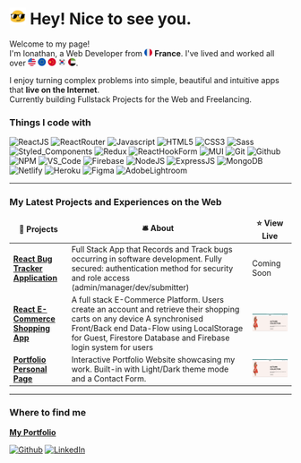 <h1><img src="./assets/cool.gif" width="30"/> Hey! Nice to see you.</h1>

<p>
Welcome to my page! </br>
I'm Ionathan, a Web Developer from <img src="./assets/france.png" width="14" display='inline-block'> <b>France</b>. 
I've lived and worked all over 
<img src="./assets/united states.png" width="14" display='inline-block'> 
<img src="./assets/european union.png" width="14" display='inline-block'> 
<img src="./assets/china.png" width="14" display='inline-block'> 
<img src="./assets/south korea.png" width="14" display='inline-block'> 
<img src="./assets/united arab emirates.png" width="14" display='inline-block'>.
</p>

<p>
I enjoy turning complex problems into simple, beautiful and intuitive apps that <b>live on the Internet</b>.
</br>
Currently building Fullstack Projects for the Web and Freelancing.
</p>

<h3>Things I code with</h3>
<p>
  <img alt="ReactJS" src="https://img.shields.io/badge/react-%2320232a.svg?style=for-the-badge&logo=react&logoColor=%2361DAFB" height="25"/>
  <img alt="ReactRouter" src="https://img.shields.io/badge/React_Router-CA4245?style=for-the-badge&logo=react-router&logoColor=white" height="25"/>
  <img alt="Javascript" src="https://img.shields.io/badge/javascript-%23323330.svg?style=for-the-badge&logo=javascript&logoColor=%23F7DF1E" height="25"/>
  <img alt="HTML5" src="https://img.shields.io/badge/html5-%23E34F26.svg?style=for-the-badge&logo=html5&logoColor=white" height="25"/>
  <img alt="CSS3" src="https://img.shields.io/badge/css3-%231572B6.svg?style=for-the-badge&logo=css3&logoColor=white" height="25"/>
  <img alt="Sass" src="https://img.shields.io/badge/SASS-hotpink.svg?style=for-the-badge&logo=SASS&logoColor=white" height="25"/>
  <img alt="Styled_Components" src="https://img.shields.io/badge/styled--components-DB7093?style=for-the-badge&logo=styled-components&logoColor=white" height="25"/>
  <img alt="Redux" src="https://img.shields.io/badge/redux-%23593d88.svg?style=for-the-badge&logo=redux&logoColor=white" height="25"/>
  <img alt="ReactHookForm" src="https://img.shields.io/badge/React%20Hook%20Form-%23EC5990.svg?style=for-the-badge&logo=reacthookform&logoColor=white" height="25"/>
  <img alt="MUI" src="https://img.shields.io/badge/MUI-%230081CB.svg?style=for-the-badge&logo=mui&logoColor=white" height="25"/>
  <img alt="Git" src="https://img.shields.io/badge/git-%23F05033.svg?style=for-the-badge&logo=git&logoColor=white" height="25"/>
  <img alt="Github" src="https://img.shields.io/badge/github-%23121011.svg?style=for-the-badge&logo=github&logoColor=white" height="25"/>
  <img alt="NPM" src="https://img.shields.io/badge/NPM-%23000000.svg?style=for-the-badge&logo=npm&logoColor=white" height="25"/>
  <img alt="VS_Code" src="https://img.shields.io/badge/Visual%20Studio%20Code-0078d7.svg?style=for-the-badge&logo=visual-studio-code&logoColor=white" height="25"/>
  <img alt="Firebase" src="https://img.shields.io/badge/Firebase-039BE5?style=for-the-badge&logo=Firebase&logoColor=white" height="25"/>
  <img alt="NodeJS" src="https://img.shields.io/badge/node.js-6DA55F?style=for-the-badge&logo=node.js&logoColor=white" height="25"/>
  <img alt="ExpressJS" src="https://img.shields.io/badge/express.js-%23404d59.svg?style=for-the-badge&logo=express&logoColor=%2361DAFB" height="25"/>
  <img alt="MongoDB" src="https://img.shields.io/badge/MongoDB-%234ea94b.svg?style=for-the-badge&logo=mongodb&logoColor=white" height="25"/>
  <img alt="Netlify" src="https://img.shields.io/badge/netlify-%23000000.svg?style=for-the-badge&logo=netlify&logoColor=#00C7B7" height="25"/>
  <img alt="Heroku" src="https://img.shields.io/badge/heroku-%23430098.svg?style=for-the-badge&logo=heroku&logoColor=white" height="25"/>
  <img alt="Figma" src="https://img.shields.io/badge/figma-%23F24E1E.svg?style=for-the-badge&logo=figma&logoColor=white" height="25"/>
  <img alt="AdobeLightroom" src="https://img.shields.io/badge/Adobe%20Lightroom-31A8FF.svg?style=for-the-badge&logo=Adobe%20Lightroom&logoColor=white" height="25"/>
</p>

------------
<h3>My Latest Projects and Experiences on the Web</h3>
<table>
  <thead align="center">
    <tr border: none;>
      <td><b>🎁 Projects</b></td>
      <td><b>🛎 About</b></td>
      <td><b>⭐ View Live</b></td>
    </tr>
  </thead>
  <tbody>
    <tr>
      <td><a href="https://github.com/IonathanG/react-bug-tracker"><b>React Bug Tracker Application</b></a></td>
      <td>Full Stack App that Records and Track bugs occurring in software development. Fully secured: authentication method for security and role access (admin/manager/dev/submitter)</td>
      <td>Coming Soon</td>
    </tr>
	  <tr>
      <td><a href="https://github.com/IonathanG/react-ecommerce-redux-back"><b>React E-Commerce Shopping App</b></a></td>
      <td>A full stack E-Commerce Platform. Users create an account and retrieve their shopping carts on any device A synchronised Front/Back end Data-Flow using LocalStorage for Guest, Firestore Database and Firebase login system for users</td>
      <td><a src="https://react-ecommerce-ionyshop.netlify.app/"><img width="220" alt="Preview" src="./assets/screenshot_ecommerce.png"/></a></td>
    </tr>
    <tr>
      <td><a href="https://github.com/IonathanG/portfolio_dev"><b>Portfolio Personal Page</b></a></td>
      <td>Interactive Portfolio Website showcasing my work. Built-in with Light/Dark theme mode and a Contact Form.</td>
      <td><a src="https://ionathan-gusmini-dev.netlify.app/"><img width="220" alt="Preview" src="./assets/screenshot_ecommerce.png"/></a></td>
    </tr>
  </tbody>
</table>

------------
<h3>Where to find me</h3>
<p>
<a href="https://ionathan-gusmini-dev.netlify.app/" target="_blank"><b>My Portfolio</b></a>
</p>
<p>
<a href="https://github.com/IonathanG" target="_blank"><img alt="Github" src="https://img.shields.io/badge/GitHub-%2312100E.svg?&style=for-the-badge&logo=Github&logoColor=white" /></a> 
<a href="https://www.linkedin.com/in/ionathan-gusmini" target="_blank"><img alt="LinkedIn" src="https://img.shields.io/badge/linkedin-%230077B5.svg?&style=for-the-badge&logo=linkedin&logoColor=white" /></a> 
</p>